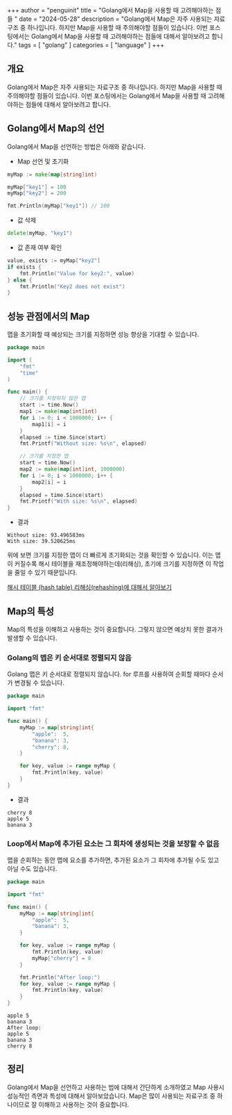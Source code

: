 +++
author = "penguinit"
title = "Golang에서 Map을 사용할 때 고려해야하는 점들 "
date = "2024-05-28"
description = "Golang에서 Map은 자주 사용되는 자료구조 중 하나입니다. 하지만 Map을 사용할 때 주의해야할 점들이 있습니다. 이번 포스팅에서는 Golang에서 Map을 사용할 때 고려해야하는 점들에 대해서 알아보려고 합니다."
tags = [
"golang"
]
categories = [
"language"
]
+++

## 개요
Golang에서 Map은 자주 사용되는 자료구조 중 하나입니다. 하지만 Map을 사용할 때 주의해야할 점들이 있습니다. 이번 포스팅에서는 Golang에서 Map을 사용할 때 고려해야하는 점들에 대해서 알아보려고 합니다.

## Golang에서 Map의 선언

Golang에서 Map을 선언하는 방법은 아래와 같습니다.

- Map 선언 및 초기화

```go
myMap := make(map[string]int)

myMap["key1"] = 100
myMap["key2"] = 200

fmt.Println(myMap["key1"]) // 100
```

- 값 삭제

```go
delete(myMap, "key1")
```

- 값 존재 여부 확인

```go
value, exists := myMap["key2"]
if exists {
    fmt.Println("Value for key2:", value)
} else {
    fmt.Println("Key2 does not exist")
}
```

## 성능 관점에서의 Map
맵을 초기화할 때 예상되는 크기를 지정하면 성능 향상을 기대할 수 있습니다.

```go
package main

import (
    "fmt"
    "time"
)

func main() {
    // 크기를 지정하지 않은 맵
    start := time.Now()
    map1 := make(map[int]int)
    for i := 0; i < 1000000; i++ {
        map1[i] = i
    }
    elapsed := time.Since(start)
    fmt.Printf("Without size: %s\n", elapsed)

    // 크기를 지정한 맵
    start = time.Now()
    map2 := make(map[int]int, 1000000)
    for i := 0; i < 1000000; i++ {
        map2[i] = i
    }
    elapsed = time.Since(start)
    fmt.Printf("With size: %s\n", elapsed)
}
```

- 결과
```
Without size: 93.496583ms
With size: 39.520625ms
```

위에 보면 크기를 지정한 맵이 더 빠르게 초기화되는 것을 확인할 수 있습니다. 이는 맵이 커질수록 해시 테이블을 재조정해야하는데(리해싱), 초기에 크기를 지정하면 이 작업을 줄일 수 있기 때문입니다.

[해시 테이블 (hash table) 리해싱(rehashing)에 대해서 알아보기](/post/202405/5/)


## Map의 특성
Map의 특성을 이해하고 사용하는 것이 중요합니다. 그렇지 않으면 예상치 못한 결과가 발생할 수 있습니다.

### Golang의 맵은 키 순서대로 정렬되지 않음
Golang 맵은 키 순서대로 정렬되지 않습니다. for 루프를 사용하여 순회할 때마다 순서가 변경될 수 있습니다.

```go
package main

import "fmt"

func main() {
    myMap := map[string]int{
        "apple":  5,
        "banana": 3,
        "cherry": 8,
    }

    for key, value := range myMap {
        fmt.Println(key, value)
    }
}

```

- 결과
```
cherry 8
apple 5
banana 3
```

### Loop에서 Map에 추가된 요소는 그 회차에 생성되는 것을 보장할 수 없음
맵을 순회하는 동안 맵에 요소를 추가하면, 추가된 요소가 그 회차에 추가될 수도 있고 아닐 수도 있습니다.

```go
package main

import "fmt"

func main() {
    myMap := map[string]int{
        "apple":  5,
        "banana": 3,
    }

    for key, value := range myMap {
        fmt.Println(key, value)
        myMap["cherry"] = 8
    }

    fmt.Println("After loop:")
    for key, value := range myMap {
        fmt.Println(key, value)
    }
}
```

```
apple 5
banana 3
After loop:
apple 5
banana 3
cherry 8
```

## 정리
Golang에서 Map을 선언하고 사용하는 법에 대해서 간단하게 소개하였고 Map 사용시 성능적인 측면과 특성에 대해서 알아보았습니다. Map은 많이 사용되는 자료구조 중 하나이므로 잘 이해하고 사용하는 것이 중요합니다.
